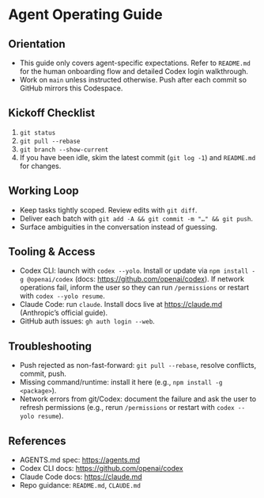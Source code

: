# Agent Operating Guide

## Orientation
- This guide only covers agent-specific expectations. Refer to `README.md` for the human onboarding flow and detailed Codex login walkthrough.
- Work on `main` unless instructed otherwise. Push after each commit so GitHub mirrors this Codespace.

## Kickoff Checklist
1. `git status`
2. `git pull --rebase`
3. `git branch --show-current`
4. If you have been idle, skim the latest commit (`git log -1`) and `README.md` for changes.

## Working Loop
- Keep tasks tightly scoped. Review edits with `git diff`.
- Deliver each batch with `git add -A && git commit -m "…" && git push`.
- Surface ambiguities in the conversation instead of guessing.

## Tooling & Access
- Codex CLI: launch with `codex --yolo`. Install or update via `npm install -g @openai/codex` (docs: https://github.com/openai/codex). If network operations fail, inform the user so they can run `/permissions` or restart with `codex --yolo resume`.
- Claude Code: run `claude`. Install docs live at https://claude.md (Anthropic’s official guide).
- GitHub auth issues: `gh auth login --web`.

## Troubleshooting
- Push rejected as non-fast-forward: `git pull --rebase`, resolve conflicts, commit, push.
- Missing command/runtime: install it here (e.g., `npm install -g <package>`).
- Network errors from git/Codex: document the failure and ask the user to refresh permissions (e.g., rerun `/permissions` or restart with `codex --yolo resume`).

## References
- AGENTS.md spec: https://agents.md
- Codex CLI docs: https://github.com/openai/codex
- Claude Code docs: https://claude.md
- Repo guidance: `README.md`, `CLAUDE.md`
